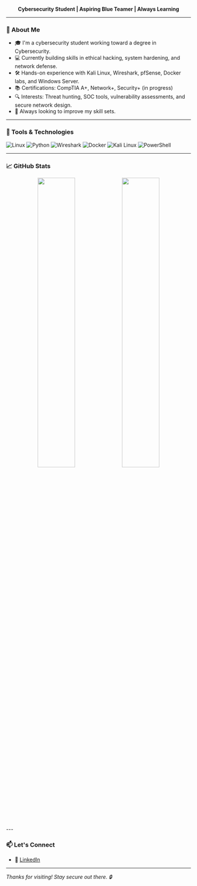 
<p align="center">
  <strong>Cybersecurity Student | Aspiring Blue Teamer | Always Learning</strong>
</p>

---

### 🔐 About Me

- 🎓 I'm a cybersecurity student working toward a degree in Cybersecurity.
- 💻 Currently building skills in ethical hacking, system hardening, and network defense.
- 🛠️ Hands-on experience with Kali Linux, Wireshark, pfSense, Docker labs, and Windows Server.
- 📚 Certifications: CompTIA A+, Network+, Security+ (in progress)
- 🔍 Interests: Threat hunting, SOC tools, vulnerability assessments, and secure network design.
- 🌱 Always looking to improve my skill sets.

---

### 🚀 Tools & Technologies

![Linux](https://img.shields.io/badge/Linux-FCC624?style=for-the-badge&logo=linux&logoColor=black)
![Python](https://img.shields.io/badge/Python-3670A0?style=for-the-badge&logo=python&logoColor=white)
![Wireshark](https://img.shields.io/badge/Wireshark-1679A7?style=for-the-badge&logo=wireshark&logoColor=white)
![Docker](https://img.shields.io/badge/Docker-2496ED?style=for-the-badge&logo=docker&logoColor=white)
![Kali Linux](https://img.shields.io/badge/Kali_Linux-557C94?style=for-the-badge&logo=kalilinux&logoColor=white)
![PowerShell](https://img.shields.io/badge/PowerShell-5391FE?style=for-the-badge&logo=powershell&logoColor=white)

---

### 📈 GitHub Stats

<p align="center">
  <img src="https://github-readme-stats.vercel.app/api?username=cybersect&show_icons=true&theme=radical" width="45%"/>
  <img src="https://github-readme-streak-stats.herokuapp.com/?user=cybersect&theme=radical" width="45%"/>
</p>
---

### 📫 Let's Connect

- 💼 [LinkedIn](https://www.linkedin.com/in/ja-quez-clark-1041042aa/)
---

_Thanks for visiting! Stay secure out there. 🔒_


